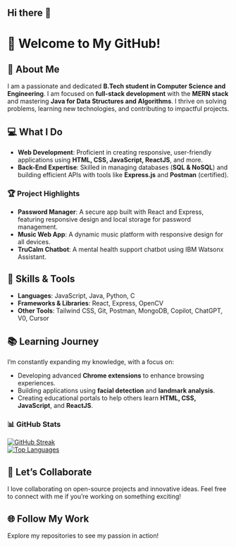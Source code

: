 ## Hi there 👋
# 👋 Welcome to My GitHub!

## 🚀 About Me  
I am a passionate and dedicated **B.Tech student in Computer Science and Engineering**. I am focused on **full-stack development** with the **MERN stack** and mastering **Java for Data Structures and Algorithms**. I thrive on solving problems, learning new technologies, and contributing to impactful projects.

## 💻 What I Do  
- **Web Development**: Proficient in creating responsive, user-friendly applications using **HTML, CSS, JavaScript, ReactJS**, and more.  
- **Back-End Expertise**: Skilled in managing databases (**SQL & NoSQL**) and building efficient APIs with tools like **Express.js** and **Postman** (certified).  

### 🏆 Project Highlights  
- **Password Manager**: A secure app built with React and Express, featuring responsive design and local storage for password management.  
- **Music Web App**: A dynamic music platform with responsive design for all devices.  
- **TruCalm Chatbot**: A mental health support chatbot using IBM Watsonx Assistant.  

## 🌟 Skills & Tools  
- **Languages**: JavaScript, Java, Python, C  
- **Frameworks & Libraries**: React, Express, OpenCV  
- **Other Tools**: Tailwind CSS, Git, Postman, MongoDB, Copilot, ChatGPT, V0, Cursor 

## 📚 Learning Journey  
I’m constantly expanding my knowledge, with a focus on:  
- Developing advanced **Chrome extensions** to enhance browsing experiences.  
- Building applications using **facial detection** and **landmark analysis**.  
- Creating educational portals to help others learn **HTML, CSS, JavaScript**, and **ReactJS**.

### 📊 GitHub Stats  
[![GitHub Streak](https://streak-stats.demolab.com/?user=TechStackWizard&theme=radical)](https://git.io/streak-stats)  
[![Top Languages](https://github-readme-stats.vercel.app/api/top-langs/?username=TechStackWizard&layout=compact&theme=radical)](https://github.com/anuraghazra/github-readme-stats)

## 🤝 Let’s Collaborate  
I love collaborating on open-source projects and innovative ideas. Feel free to connect with me if you’re working on something exciting!

## 🌐 Follow My Work  
Explore my repositories to see my passion in action!  


